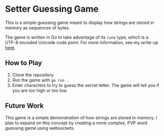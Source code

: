 # Setter Guessing Game

This is a simple guessing game meant to display how strings are stored in memory as sequences of bytes.

The game is written in Go to take advantage of its `rune` type, which is a UTF-8 encoded Unicode code point. For more information, see my write-up [here]().

## How to Play

1. Clone the repository
2. Run the game with `go run .`
3. Enter characters to try to guess the secret letter. The game will tell you if you are too high or too low.

## Future Work

This game is a simple demonstration of how strings are stored in memory. I plan to expand on this concept by creating a more complex, PVP word guessing game using websockets.
